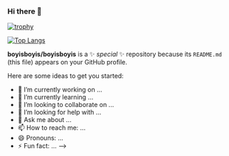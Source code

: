 ### Hi there 👋

[![trophy](https://github-profile-trophy.vercel.app/?username=boyisboyis)](https://github.com/ryo-ma/github-profile-trophy)

[![Top Langs](https://github-readme-stats.vercel.app/api/top-langs/?username=boyisboyis&layout=compact)](https://github.com/anuraghazra/github-readme-stats)


**boyisboyis/boyisboyis** is a ✨ _special_ ✨ repository because its `README.md` (this file) appears on your GitHub profile.

Here are some ideas to get you started:

- 🔭 I’m currently working on ...
- 🌱 I’m currently learning ...
- 👯 I’m looking to collaborate on ...
- 🤔 I’m looking for help with ...
- 💬 Ask me about ...
- 📫 How to reach me: ...
- 😄 Pronouns: ...
- ⚡ Fun fact: ...
-->
